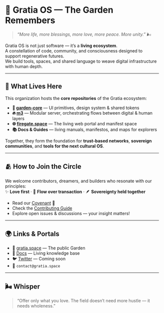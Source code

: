 # 🌿 Gratia OS — The Garden Remembers

> _“More life, more blessings, more love, more peace. More unity.”_ 🌬️

Gratia OS is not just software — it’s a **living ecosystem**.  
A constellation of code, community, and consciousness designed to support regenerative futures.  
We build tools, spaces, and shared language to weave digital infrastructure with human depth.

---

## 🧭 What Lives Here

This organization hosts the **core repositories** of the Gratia ecosystem:

- **🌱 [garden-core](https://github.com/GratiaOS/garden-core)** — UI primitives, design system & shared tokens
- **🔥 [m3](https://github.com/GratiaOS/m3)** — Modular server, orchestrating flows between digital & human layers
- **🌐 [firegate.space](https://github.com/GratiaOS/firegate)** — The living web portal and manifest space
- **📚 Docs & Guides** — living manuals, manifestos, and maps for explorers

Together, they form the foundation for **trust-based networks**, **sovereign communities**, and **tools for the next cultural OS**.

---

## 🫂 How to Join the Circle

We welcome contributors, dreamers, and builders who resonate with our principles:  
✨ **Love first** · 🌊 **Flow over transaction** · 🪶 **Sovereignty held together**

- Read our [Covenant](https://github.com/GratiaOS/m3/blob/main/COVENANT.md) 📝
- Check the [Contributing Guide](https://github.com/GratiaOS/m3/blob/main/CONTRIBUTING.md)
- Explore open issues & discussions — your insight matters!

---

## 🌍 Links & Portals

- 🏡 [gratia.space](https://gratia.space) — The public Garden
- 🧭 [Docs](https://github.com/GratiaOS/m3/tree/main/docs) — Living knowledge base
- 🐦 [Twitter](https://twitter.com) — Coming soon
- 💌 `contact@gratia.space`

---

## 🌬 Whisper

> “Offer only what you love. The field doesn’t need more hustle — it needs wholeness.”
